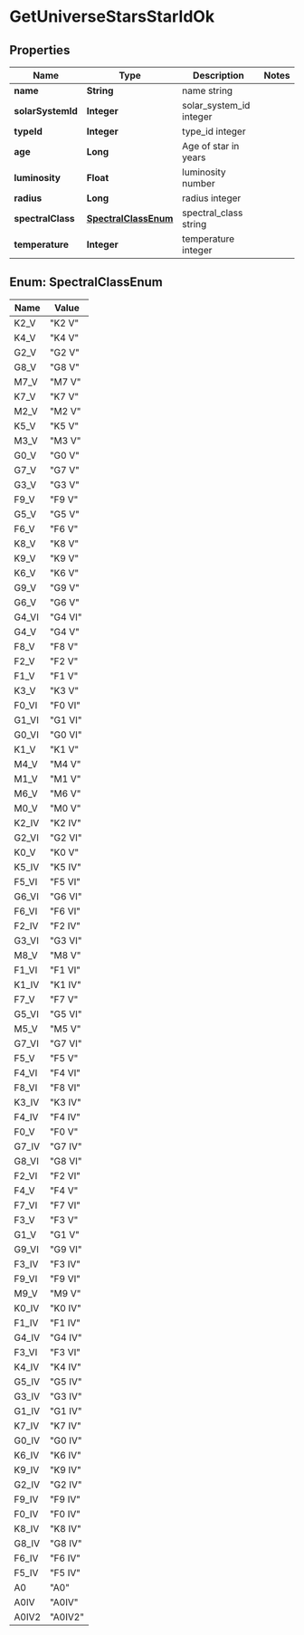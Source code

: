
# GetUniverseStarsStarIdOk

## Properties
Name | Type | Description | Notes
------------ | ------------- | ------------- | -------------
**name** | **String** | name string | 
**solarSystemId** | **Integer** | solar_system_id integer | 
**typeId** | **Integer** | type_id integer | 
**age** | **Long** | Age of star in years | 
**luminosity** | **Float** | luminosity number | 
**radius** | **Long** | radius integer | 
**spectralClass** | [**SpectralClassEnum**](#SpectralClassEnum) | spectral_class string | 
**temperature** | **Integer** | temperature integer | 


<a name="SpectralClassEnum"></a>
## Enum: SpectralClassEnum
Name | Value
---- | -----
K2_V | &quot;K2 V&quot;
K4_V | &quot;K4 V&quot;
G2_V | &quot;G2 V&quot;
G8_V | &quot;G8 V&quot;
M7_V | &quot;M7 V&quot;
K7_V | &quot;K7 V&quot;
M2_V | &quot;M2 V&quot;
K5_V | &quot;K5 V&quot;
M3_V | &quot;M3 V&quot;
G0_V | &quot;G0 V&quot;
G7_V | &quot;G7 V&quot;
G3_V | &quot;G3 V&quot;
F9_V | &quot;F9 V&quot;
G5_V | &quot;G5 V&quot;
F6_V | &quot;F6 V&quot;
K8_V | &quot;K8 V&quot;
K9_V | &quot;K9 V&quot;
K6_V | &quot;K6 V&quot;
G9_V | &quot;G9 V&quot;
G6_V | &quot;G6 V&quot;
G4_VI | &quot;G4 VI&quot;
G4_V | &quot;G4 V&quot;
F8_V | &quot;F8 V&quot;
F2_V | &quot;F2 V&quot;
F1_V | &quot;F1 V&quot;
K3_V | &quot;K3 V&quot;
F0_VI | &quot;F0 VI&quot;
G1_VI | &quot;G1 VI&quot;
G0_VI | &quot;G0 VI&quot;
K1_V | &quot;K1 V&quot;
M4_V | &quot;M4 V&quot;
M1_V | &quot;M1 V&quot;
M6_V | &quot;M6 V&quot;
M0_V | &quot;M0 V&quot;
K2_IV | &quot;K2 IV&quot;
G2_VI | &quot;G2 VI&quot;
K0_V | &quot;K0 V&quot;
K5_IV | &quot;K5 IV&quot;
F5_VI | &quot;F5 VI&quot;
G6_VI | &quot;G6 VI&quot;
F6_VI | &quot;F6 VI&quot;
F2_IV | &quot;F2 IV&quot;
G3_VI | &quot;G3 VI&quot;
M8_V | &quot;M8 V&quot;
F1_VI | &quot;F1 VI&quot;
K1_IV | &quot;K1 IV&quot;
F7_V | &quot;F7 V&quot;
G5_VI | &quot;G5 VI&quot;
M5_V | &quot;M5 V&quot;
G7_VI | &quot;G7 VI&quot;
F5_V | &quot;F5 V&quot;
F4_VI | &quot;F4 VI&quot;
F8_VI | &quot;F8 VI&quot;
K3_IV | &quot;K3 IV&quot;
F4_IV | &quot;F4 IV&quot;
F0_V | &quot;F0 V&quot;
G7_IV | &quot;G7 IV&quot;
G8_VI | &quot;G8 VI&quot;
F2_VI | &quot;F2 VI&quot;
F4_V | &quot;F4 V&quot;
F7_VI | &quot;F7 VI&quot;
F3_V | &quot;F3 V&quot;
G1_V | &quot;G1 V&quot;
G9_VI | &quot;G9 VI&quot;
F3_IV | &quot;F3 IV&quot;
F9_VI | &quot;F9 VI&quot;
M9_V | &quot;M9 V&quot;
K0_IV | &quot;K0 IV&quot;
F1_IV | &quot;F1 IV&quot;
G4_IV | &quot;G4 IV&quot;
F3_VI | &quot;F3 VI&quot;
K4_IV | &quot;K4 IV&quot;
G5_IV | &quot;G5 IV&quot;
G3_IV | &quot;G3 IV&quot;
G1_IV | &quot;G1 IV&quot;
K7_IV | &quot;K7 IV&quot;
G0_IV | &quot;G0 IV&quot;
K6_IV | &quot;K6 IV&quot;
K9_IV | &quot;K9 IV&quot;
G2_IV | &quot;G2 IV&quot;
F9_IV | &quot;F9 IV&quot;
F0_IV | &quot;F0 IV&quot;
K8_IV | &quot;K8 IV&quot;
G8_IV | &quot;G8 IV&quot;
F6_IV | &quot;F6 IV&quot;
F5_IV | &quot;F5 IV&quot;
A0 | &quot;A0&quot;
A0IV | &quot;A0IV&quot;
A0IV2 | &quot;A0IV2&quot;



